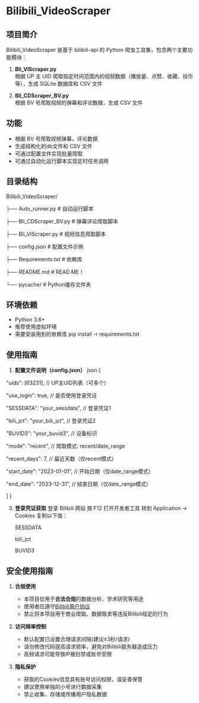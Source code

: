 # Bilibili_VideoScraper

## 项目简介

Bilibili_VideoScraper 是基于 bilibili-api 的 Python 爬虫工具集，包含两个主要功能模块：

1. **Bli_VIScraper.py**  
   根据 UP 主 UID 爬取指定时间范围内的视频数据（播放量、点赞、收藏、投币等），生成 SQLite 数据库和 CSV 文件

2. **Bli_CDScraper_BV.py**  
   根据 BV 号爬取视频的弹幕和评论数据，生成 CSV 文件

## 功能

- 根据 BV 号爬取视频弹幕，评论数据
- 生成结构化的db文件和 CSV 文件
- 可通过配置文件实现批量爬取
- 可通过自动化运行脚本实现定时任务调用

## 目录结构

Bilibili_VideoScraper/

├── Auto_runner.py # 自动运行脚本

├── Bli_CDScraper_BV.py # 弹幕评论爬取脚本

├── Bli_VIScraper.py # 视频信息爬取脚本

├── config.json # 配置文件示例

├── Requirements.txt # 依赖库

├── README.md # READ ME！

└── pycache/ # Python缓存文件夹

## 环境依赖

- Python 3.6+
- 推荐使用虚拟环境
- 需要安装用到的依赖库 pip install -r requirements.txt

## 使用指南
1. **配置文件说明（config.json）**
json
{

"uids": [63231],                   // UP主UID列表（可多个）

  "use_login": true,                 // 是否使用登录凭证
  
  "SESSDATA": "your_sessdata",       // 登录凭证1
  
  "bili_jct": "your_bili_jct",       // 登录凭证2
  
  "BUVID3": "your_buvid3",           // 设备标识
  
  "mode": "recent",                  // 爬取模式: recent/date_range
  
  "recent_days": 7,                  // 最近天数（仅recent模式）
  
  "start_date": "2023-01-01",        // 开始日期（仅date_range模式）
  
  "end_date": "2023-12-31",          // 结束日期（仅date_range模式）
  
  ]
}


3. **登录凭证获取**
    登录 Bilibili 网站
    按 F12 打开开发者工具
    转到 Application → Cookies
    复制以下值：
   
    SESSDATA
   
    bili_jct
   
    BUVID3
   
## 安全使用指南

1. **合规使用**  
   - 本项目仅用于**合法合规**的数据分析、学术研究等用途  
   - 使用者应遵守[Bilibili用户协议](https://www.bilibili.com/protocal/licence.html)  
   - 禁止将本项目用于商业爬取、数据贩卖等违反Bilibili规定的行为  

2. **访问频率控制**  
   - 默认配置已设置合理请求间隔(建议≥3秒/请求)  
   - 请勿修改代码提高请求频率，避免对Bilibili服务器造成压力  
   - 高频请求可能导致IP被封禁或账号受限  

3. **隐私保护**  
   - 获取的Cookies信息具有账号访问权限，请妥善保管  
   - 建议使用单独的小号进行数据采集  
   - 禁止收集、存储或传播用户隐私数据  
